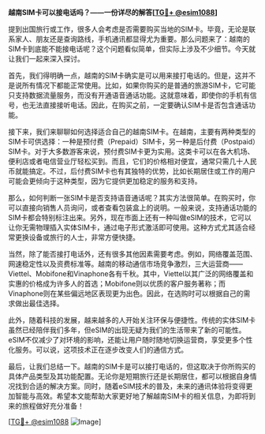 **越南SIM卡可以接电话吗？——一份详尽的解答[[TG💪+ @esim1088](https://t.me/s/esim1088)]**

提到出国旅行或工作，很多人会考虑是否需要购买当地的SIM卡。毕竟，无论是联系家人、朋友还是查询路线，手机通讯都显得尤为重要。那么问题来了：越南的SIM卡到底能不能接电话呢？这个问题看似简单，但实际上涉及不少细节。今天就让我们一起来深入探讨。

首先，我们得明确一点，越南的SIM卡确实是可以用来接打电话的。但是，这并不是说所有情况下都能正常使用。比如，如果你购买的是普通的旅游SIM卡，它可能只支持数据流量服务，而没有开通语音通话功能。这就意味着，即使你的手机有信号，也无法直接接听电话。因此，在购买之前，一定要确认SIM卡是否包含通话功能。

接下来，我们来聊聊如何选择适合自己的越南SIM卡。在越南，主要有两种类型的SIM卡可供选择：一种是预付费（Prepaid）SIM卡，另一种是后付费（Postpaid）SIM卡。对于大多数游客来说，预付费SIM卡更为实用。这类卡可以在各大机场、便利店或者电信营业厅轻松买到。而且，它们的价格相对便宜，通常只需几十人民币就能搞定。不过，后付费SIM卡也有其独特的优势，比如长期居住或工作的用户可能会更倾向于这种类型，因为它提供更加稳定的服务和支持。

那么，如何判断一张SIM卡是否支持语音通话呢？其实方法很简单。在购买时，你可以直接向销售人员询问，或者查看包装盒上的说明。一般来说，支持通话功能的SIM卡都会特别标注出来。另外，现在市面上还有一种叫做eSIM的技术，它可以让你无需物理插入实体SIM卡，通过电子形式激活即可使用。这种方式尤其适合经常更换设备或旅行的人士，非常方便快捷。

当然，除了能否接打电话外，还有很多其他因素需要考虑。例如，网络覆盖范围、网速稳定性以及资费标准等。越南的移动通信市场竞争激烈，三大运营商——Viettel、Mobifone和Vinaphone各有千秋。其中，Viettel以其广泛的网络覆盖和实惠的价格成为许多人的首选；Mobifone则以优质的客户服务著称；而Vinaphone则在某些偏远地区表现更为出色。因此，在选购时可以根据自己的需求做出最佳选择。

此外，随着科技的发展，越来越多的人开始关注环保与便捷性。传统的实体SIM卡虽然已经陪伴我们多年，但eSIM的出现无疑为我们的生活带来了新的可能性。eSIM不仅减少了对环境的影响，还能让用户随时随地切换运营商，享受更多个性化服务。可以说，这项技术正在逐步改变人们的通信方式。

最后，让我们总结一下。越南的SIM卡是可以接打电话的，但这取决于你所购买的具体产品类型及其功能配置。无论你是短期旅行还是长期居住，都可以根据自身情况找到合适的解决方案。同时，随着eSIM技术的普及，未来的通讯体验将变得更加智能与高效。希望本文能帮助大家更好地了解越南SIM卡的相关信息，为即将到来的旅程做好充分准备！

[[TG💪+ @esim1088](https://t.me/s/esim1088) ![Image](https://i.postimg.cc/4NQfJmqS/Snipaste-2025-05-13-00-14-12.png)]